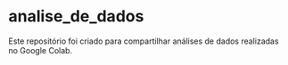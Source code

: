 # analise_de_dados
Este repositório foi criado para compartilhar análises de dados realizadas no Google Colab.
